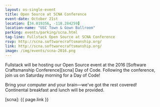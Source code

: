 ```yaml
---
layout: os-single-event
title: Open Source at SCNA Conference
event-date: October 21st
location: [34.019356, -118.284259]
location-name: "USC Town & Gown Ballroom"
parking: events/parking/scna.html
tag-line: Fullstack Open Source at SCNA Conference
rsvp: http://scna.softwarecraftsmanship.org/
link: http://scna.softwarecraftsmanship.org/
image: /img/events/scna-2016.png
---
```


Fullstack will be hosting our Open Source event at the 2016 [Software Craftsmanship Conference][scna] Day of Code. 
Following the conference, join us on Saturday morning for a Day of Code!

Bring your computer and your brain—we've got the rest covered! Continental breakfast and lunch will be provided.

[scna]: {{ page.link }}
